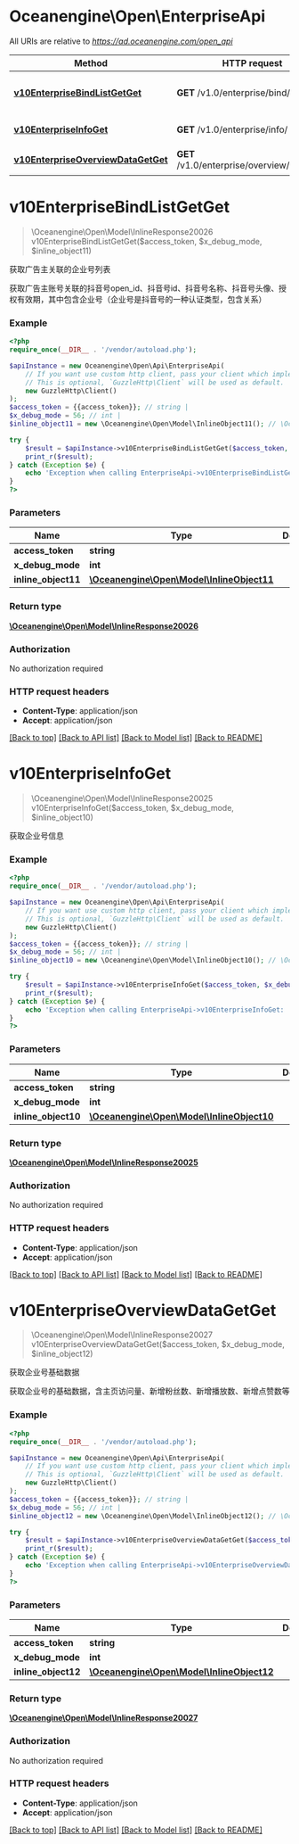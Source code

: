 # Oceanengine\Open\EnterpriseApi

All URIs are relative to *https://ad.oceanengine.com/open_api*

Method | HTTP request | Description
------------- | ------------- | -------------
[**v10EnterpriseBindListGetGet**](EnterpriseApi.md#v10EnterpriseBindListGetGet) | **GET** /v1.0/enterprise/bind/list/get/ | 获取广告主关联的企业号列表
[**v10EnterpriseInfoGet**](EnterpriseApi.md#v10EnterpriseInfoGet) | **GET** /v1.0/enterprise/info/ | 获取企业号信息
[**v10EnterpriseOverviewDataGetGet**](EnterpriseApi.md#v10EnterpriseOverviewDataGetGet) | **GET** /v1.0/enterprise/overview/data/get/ | 获取企业号基础数据


# **v10EnterpriseBindListGetGet**
> \Oceanengine\Open\Model\InlineResponse20026 v10EnterpriseBindListGetGet($access_token, $x_debug_mode, $inline_object11)

获取广告主关联的企业号列表

获取广告主账号关联的抖音号open_id、抖音号id、抖音号名称、抖音号头像、授权有效期，其中包含企业号（企业号是抖音号的一种认证类型，包含关系）

### Example
```php
<?php
require_once(__DIR__ . '/vendor/autoload.php');

$apiInstance = new Oceanengine\Open\Api\EnterpriseApi(
    // If you want use custom http client, pass your client which implements `GuzzleHttp\ClientInterface`.
    // This is optional, `GuzzleHttp\Client` will be used as default.
    new GuzzleHttp\Client()
);
$access_token = {{access_token}}; // string | 
$x_debug_mode = 56; // int | 
$inline_object11 = new \Oceanengine\Open\Model\InlineObject11(); // \Oceanengine\Open\Model\InlineObject11 | 

try {
    $result = $apiInstance->v10EnterpriseBindListGetGet($access_token, $x_debug_mode, $inline_object11);
    print_r($result);
} catch (Exception $e) {
    echo 'Exception when calling EnterpriseApi->v10EnterpriseBindListGetGet: ', $e->getMessage(), PHP_EOL;
}
?>
```

### Parameters

Name | Type | Description  | Notes
------------- | ------------- | ------------- | -------------
 **access_token** | **string**|  | [optional]
 **x_debug_mode** | **int**|  | [optional]
 **inline_object11** | [**\Oceanengine\Open\Model\InlineObject11**](../Model/InlineObject11.md)|  | [optional]

### Return type

[**\Oceanengine\Open\Model\InlineResponse20026**](../Model/InlineResponse20026.md)

### Authorization

No authorization required

### HTTP request headers

 - **Content-Type**: application/json
 - **Accept**: application/json

[[Back to top]](#) [[Back to API list]](../../README.md#documentation-for-api-endpoints) [[Back to Model list]](../../README.md#documentation-for-models) [[Back to README]](../../README.md)

# **v10EnterpriseInfoGet**
> \Oceanengine\Open\Model\InlineResponse20025 v10EnterpriseInfoGet($access_token, $x_debug_mode, $inline_object10)

获取企业号信息

### Example
```php
<?php
require_once(__DIR__ . '/vendor/autoload.php');

$apiInstance = new Oceanengine\Open\Api\EnterpriseApi(
    // If you want use custom http client, pass your client which implements `GuzzleHttp\ClientInterface`.
    // This is optional, `GuzzleHttp\Client` will be used as default.
    new GuzzleHttp\Client()
);
$access_token = {{access_token}}; // string | 
$x_debug_mode = 56; // int | 
$inline_object10 = new \Oceanengine\Open\Model\InlineObject10(); // \Oceanengine\Open\Model\InlineObject10 | 

try {
    $result = $apiInstance->v10EnterpriseInfoGet($access_token, $x_debug_mode, $inline_object10);
    print_r($result);
} catch (Exception $e) {
    echo 'Exception when calling EnterpriseApi->v10EnterpriseInfoGet: ', $e->getMessage(), PHP_EOL;
}
?>
```

### Parameters

Name | Type | Description  | Notes
------------- | ------------- | ------------- | -------------
 **access_token** | **string**|  | [optional]
 **x_debug_mode** | **int**|  | [optional]
 **inline_object10** | [**\Oceanengine\Open\Model\InlineObject10**](../Model/InlineObject10.md)|  | [optional]

### Return type

[**\Oceanengine\Open\Model\InlineResponse20025**](../Model/InlineResponse20025.md)

### Authorization

No authorization required

### HTTP request headers

 - **Content-Type**: application/json
 - **Accept**: application/json

[[Back to top]](#) [[Back to API list]](../../README.md#documentation-for-api-endpoints) [[Back to Model list]](../../README.md#documentation-for-models) [[Back to README]](../../README.md)

# **v10EnterpriseOverviewDataGetGet**
> \Oceanengine\Open\Model\InlineResponse20027 v10EnterpriseOverviewDataGetGet($access_token, $x_debug_mode, $inline_object12)

获取企业号基础数据

获取企业号的基础数据，含主页访问量、新增粉丝数、新增播放数、新增点赞数等

### Example
```php
<?php
require_once(__DIR__ . '/vendor/autoload.php');

$apiInstance = new Oceanengine\Open\Api\EnterpriseApi(
    // If you want use custom http client, pass your client which implements `GuzzleHttp\ClientInterface`.
    // This is optional, `GuzzleHttp\Client` will be used as default.
    new GuzzleHttp\Client()
);
$access_token = {{access_token}}; // string | 
$x_debug_mode = 56; // int | 
$inline_object12 = new \Oceanengine\Open\Model\InlineObject12(); // \Oceanengine\Open\Model\InlineObject12 | 

try {
    $result = $apiInstance->v10EnterpriseOverviewDataGetGet($access_token, $x_debug_mode, $inline_object12);
    print_r($result);
} catch (Exception $e) {
    echo 'Exception when calling EnterpriseApi->v10EnterpriseOverviewDataGetGet: ', $e->getMessage(), PHP_EOL;
}
?>
```

### Parameters

Name | Type | Description  | Notes
------------- | ------------- | ------------- | -------------
 **access_token** | **string**|  | [optional]
 **x_debug_mode** | **int**|  | [optional]
 **inline_object12** | [**\Oceanengine\Open\Model\InlineObject12**](../Model/InlineObject12.md)|  | [optional]

### Return type

[**\Oceanengine\Open\Model\InlineResponse20027**](../Model/InlineResponse20027.md)

### Authorization

No authorization required

### HTTP request headers

 - **Content-Type**: application/json
 - **Accept**: application/json

[[Back to top]](#) [[Back to API list]](../../README.md#documentation-for-api-endpoints) [[Back to Model list]](../../README.md#documentation-for-models) [[Back to README]](../../README.md)

